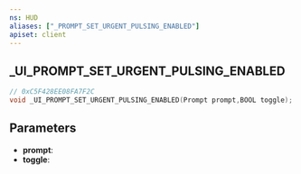 ```yaml
---
ns: HUD
aliases: ["_PROMPT_SET_URGENT_PULSING_ENABLED"]
apiset: client
---
```

## _UI_PROMPT_SET_URGENT_PULSING_ENABLED

```c
// 0xC5F428EE08FA7F2C
void _UI_PROMPT_SET_URGENT_PULSING_ENABLED(Prompt prompt,BOOL toggle);
```


## Parameters
* **prompt**:
* **toggle**:



